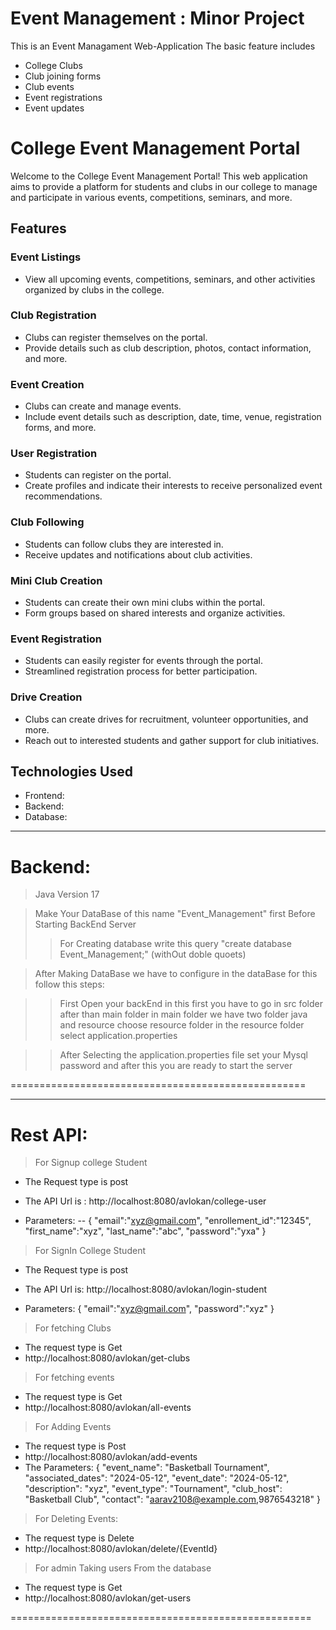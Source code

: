 # Event Management : Minor Project
This is an Event Managament Web-Application
The basic feature includes
  - College Clubs
  - Club joining forms
  - Club events
  - Event registrations
  - Event updates

# College Event Management Portal

Welcome to the College Event Management Portal! This web application aims to provide a platform for students and clubs in our college to manage and participate in various events, competitions, seminars, and more.

## Features

### Event Listings
- View all upcoming events, competitions, seminars, and other activities organized by clubs in the college.

### Club Registration
- Clubs can register themselves on the portal.
- Provide details such as club description, photos, contact information, and more.

### Event Creation
- Clubs can create and manage events.
- Include event details such as description, date, time, venue, registration forms, and more.

### User Registration
- Students can register on the portal.
- Create profiles and indicate their interests to receive personalized event recommendations.

### Club Following
- Students can follow clubs they are interested in.
- Receive updates and notifications about club activities.

### Mini Club Creation
- Students can create their own mini clubs within the portal.
- Form groups based on shared interests and organize activities.

### Event Registration
- Students can easily register for events through the portal.
- Streamlined registration process for better participation.

### Drive Creation
- Clubs can create drives for recruitment, volunteer opportunities, and more.
- Reach out to interested students and gather support for club initiatives.

## Technologies Used
- Frontend: 
- Backend: 
- Database:



****************************************************
# Backend:

  > Java Version 17

  > Make Your DataBase of this name  "Event_Management" first Before Starting BackEnd   Server
  >> For Creating database write this query "create database Event_Management;" (withOut doble quoets)

  > After Making DataBase we have to configure in the dataBase for this follow this steps:

  >> First Open your backEnd in this first you have to go in  src folder after than main folder in main folder we have two folder java and resource choose resource folder in the resource folder select application.properties
  
  >> After Selecting the application.properties file set your Mysql password and after this you are ready to start the server

===================================================

****************************************************
# Rest API:

> For Signup college Student 
  - The Request type is post
  - The API Url is : http://localhost:8080/avlokan/college-user
  
  - Parameters:
  -- {
    "email":"xyz@gmail.com",
    "enrollement_id":"12345",
    "first_name":"xyz",
    "last_name":"abc",
    "password":"yxa"
    }

> For SignIn College Student
  - The Request type is post
  - The API Url is: http://localhost:8080/avlokan/login-student

  - Parameters:
  {
    "email":"xyz@gmail.com",
    "password":"xyz"
  }

> For fetching Clubs
  - The request type is Get
  - http://localhost:8080/avlokan/get-clubs

> For fetching events
  - The request type is Get
  - http://localhost:8080/avlokan/all-events

> For Adding Events
  - The request type is Post
  - http://localhost:8080/avlokan/add-events
  - The Parameters:
    {
    "event_name": "Basketball Tournament",
    "associated_dates": "2024-05-12",
    "event_date": "2024-05-12",
    "description": "xyz",
    "event_type": "Tournament",
    "club_host": "Basketball Club", 
    "contact": "aarav2108@example.com,9876543218"
    }

> For Deleting Events:
  - The request type is Delete
  - http://localhost:8080/avlokan/delete/{EventId}

> For admin Taking users From the database
  - The request type is Get
  - http://localhost:8080/avlokan/get-users


====================================================


